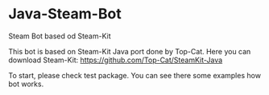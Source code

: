 # Java-Steam-Bot
Steam Bot based od Steam-Kit

This bot is based on Steam-Kit Java port done by Top-Cat. Here you can download Steam-Kit: 
https://github.com/Top-Cat/SteamKit-Java

To start, please check test package. You can see there some examples how bot works.




